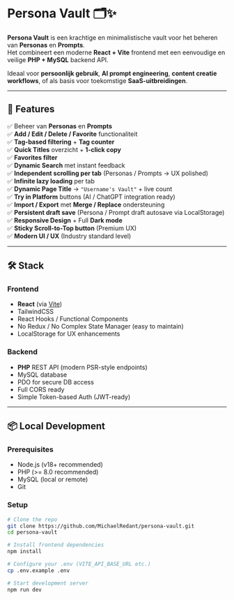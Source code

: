# Persona Vault 🗂️✨

**Persona Vault** is een krachtige en minimalistische vault voor het beheren van **Personas** en **Prompts**.  
Het combineert een moderne **React + Vite** frontend met een eenvoudige en veilige **PHP + MySQL** backend API.

Ideaal voor **persoonlijk gebruik**, **AI prompt engineering**, **content creatie workflows**, of als basis voor toekomstige **SaaS-uitbreidingen**.

---

## 🚀 Features

✅ Beheer van **Personas** en **Prompts**  
✅ **Add / Edit / Delete / Favorite** functionaliteit  
✅ **Tag-based filtering** + **Tag counter**  
✅ **Quick Titles** overzicht + **1-click copy**  
✅ **Favorites filter**  
✅ **Dynamic Search** met instant feedback  
✅ **Independent scrolling per tab** (Personas / Prompts → UX polished)  
✅ **Infinite lazy loading** per tab  
✅ **Dynamic Page Title** → `"Username's Vault"` + live count  
✅ **Try in Platform** buttons (AI / ChatGPT integration ready)  
✅ **Import / Export** met **Merge / Replace** ondersteuning  
✅ **Persistent draft save** (Persona / Prompt draft autosave via LocalStorage)  
✅ **Responsive Design** + Full **Dark mode**  
✅ **Sticky Scroll-to-Top button** (Premium UX)  
✅ **Modern UI / UX** (Industry standard level)

---

## 🛠️ Stack

### Frontend

- **React** (via [Vite](https://vitejs.dev/))
- TailwindCSS
- React Hooks / Functional Components
- No Redux / No Complex State Manager (easy to maintain)
- LocalStorage for UX enhancements

### Backend

- **PHP** REST API (modern PSR-style endpoints)
- MySQL database
- PDO for secure DB access
- Full CORS ready
- Simple Token-based Auth (JWT-ready)

---

## 📦 Local Development

### Prerequisites

- Node.js (v18+ recommended)
- PHP (>= 8.0 recommended)
- MySQL (local or remote)
- Git

### Setup

```bash
# Clone the repo
git clone https://github.com/MichaelRedant/persona-vault.git
cd persona-vault

# Install frontend dependencies
npm install

# Configure your .env (VITE_API_BASE_URL etc.)
cp .env.example .env

# Start development server
npm run dev
